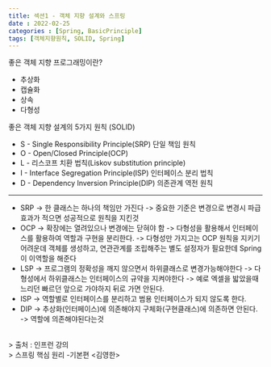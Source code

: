 ```yaml
---
title: 섹션1 - 객체 지향 설계와 스프링
date : 2022-02-25
categories : [Spring, BasicPrinciple]
tags: [객체지향원칙, SOLID, Spring]
---
```

좋은 객체 지향 프로그래밍이란?
* 추상화
* 캡슐화
* 상속
* 다형성

좋은 객체 지향 설계의 5가지 원칙 (SOLID)
* S  - Single Responsibility Principle(SRP) 단일 책임 원칙
* O - Open/Closed Principle(OCP)
* L - 리스코프 치환 법칙(Liskov substitution principle)
* I - Interface Segregation Principle(ISP)  인터페이스 분리 법칙
* D - Dependency Inversion Principle(DIP) 의존관계 역전 원칙
---
* SRP
  -> 한 클래스는 하나의 책임만 가진다
  -> 중요한 기준은 변경으로 변경시 파급효과가 적으면 성공적으로 원칙을 지킨것
* OCP
  -> 확장에는 열려있으나 변경에는 닫혀야 함
  -> 다형성을 활용해서 인터페이스를 활용하여 역할과 구현을 분리한다.
  -> 다형성만 가지고는 OCP 원칙을 지키기 어려운데 객체를 생성하고, 연관관계를 조립해주는 별도 설정자가 필요한데 Spring이 이역할을 해준다
* LSP
  -> 프로그램의 정확성을 깨지 않으면서 하위클래스로 변경가능해야한다
  -> 다형성에서 하위클래스는 인터페이스의 규약을 지켜야한다
  -> 예로 엑셀을 밟았을때 느리던 빠르던 앞으로 가야하지 뒤로 가면 안된다.
* ISP
  -> 역할별로 인터페이스를 분리하고 범용 인터페이스가 되지 않도록 한다.
* DIP
  -> 추상화(인터페이스)에 의존해야지 구체화(구현클래스)에 의존하면 안된다.
  -> 역할에 의존해야된다는것

<br>
> 출처 : 인프런 강의 <br>
>  스프링 핵심 원리 -기본편 <김영한>
